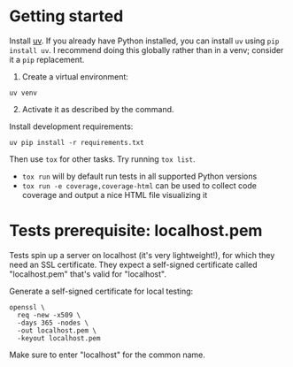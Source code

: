 # Getting started

Install [uv](https://github.com/astral-sh/uv). If you already have Python
installed, you can install `uv` using `pip install uv`. I recommend doing
this globally rather than in a venv; consider it a `pip` replacement.

1. Create a virtual environment:

  ```
  uv venv
  ```

2. Activate it as described by the command.

  Install development requirements:

  ```
  uv pip install -r requirements.txt
  ```

Then use `tox` for other tasks. Try running `tox list`.

* `tox run` will by default run tests in all supported Python versions
* `tox run -e coverage,coverage-html` can be used to collect code coverage
  and output a nice HTML file visualizing it

# Tests prerequisite: localhost.pem

Tests spin up a server on localhost (it's very lightweight!), for which they
need an SSL certificate. They expect a self-signed certificate called
"localhost.pem" that's valid for "localhost".

Generate a self-signed certificate for local testing:

```
openssl \
  req -new -x509 \
  -days 365 -nodes \
  -out localhost.pem \
  -keyout localhost.pem
```

Make sure to enter "localhost" for the common name.
